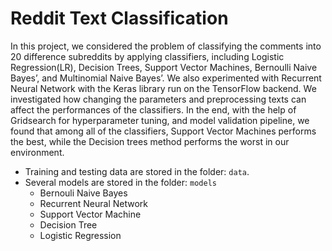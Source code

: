 # Reddit Text Classification

In this project, we considered the problem of classifying the comments into 20 difference subreddits by applying classifiers, including Logistic Regression(LR), Decision Trees, Support Vector Machines, Bernoulli Naive Bayes’, and Multinomial Naive Bayes’. We also experimented with Recurrent Neural Network with the Keras library run on the TensorFlow backend. We investigated how changing the parameters and preprocessing texts can affect the performances of the classifiers. In the end, with the help of Gridsearch for hyperparameter tuning, and model validation pipeline, we found that among all of the classifiers, Support Vector Machines performs the best, while the Decision trees method performs the worst in our environment.

- Training and testing data are stored in the folder: `data`.
- Several models are stored in the folder: `models`
  - Bernouli Naive Bayes 
  - Recurrent Neural Network
  - Support Vector Machine
  - Decision Tree
  - Logistic Regression